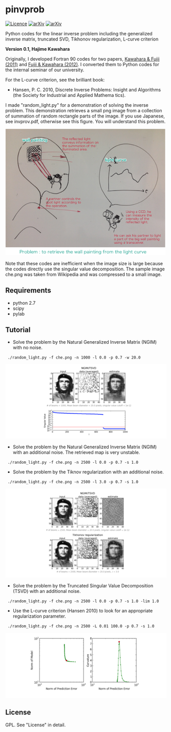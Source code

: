 pinvprob
=========
[![Licence](http://img.shields.io/badge/license-GPLv2-blue.svg?style=flat)](http://www.gnu.org/licenses/gpl-2.0.html)
[![arXiv](http://img.shields.io/badge/arXiv-1106.0136-red.svg?style=flat)](http://arxiv.org/abs/1106.0136)
[![arXiv](http://img.shields.io/badge/arXiv-1204.3504-green.svg?style=flat)](http://arxiv.org/abs/1204.3504)

Python codes for the linear inverse problem including the generalized inverse matrix, truncated SVD, Tikhonov regularization, L-curve criterion

**Version 0.1, Hajime Kawahara**

Originally, I developed Fortran 90 codes for two papers, 
[Kawahara & Fujii (2011)](http://arxiv.org/abs/1106.0136) and [Fujii & Kawahara (2012)](http://arxiv.org/abs/1204.3504). I converted them to Python codes for the internal seminar of our university.

For the L-curve criterion, see the brilliant book:

* Hansen, P. C. 2010, Discrete Inverse Problems: Insight and Algorithms (the Society for Industrial and Applied Mathema
tics).

I made "random_light.py" for a demonstration of solving the inverse problem. This demonstration retrieves a small png image from a collection of summation of random rectangle parts of the image. If you use Japanese, see invprov.pdf, otherwise see this figure. You will understand this problem. 

<img src="./figure/figure1.png" Titie="explanation" Width=500px>

Note that these codes are inefficient when the image size is large because the codes directly use the singular value decomposition. The sample image che.png was taken from Wikipedia and was compressed to a small image.

Requirements
------------------

* python 2.7
* scipy
* pylab


Tutorial
-------------------------

* Solve the problem by the Natural Generalized Inverse Matrix (NGIM) with no noise.

~~~~
 ./random_light.py -f che.png -n 1000 -l 0.0 -p 0.7 -w 20.0
~~~~

<img src="./figure/figure2.png" Titie="explanation">


* Solve the problem by the Natural Generalized Inverse Matrix (NGIM) with an additional noise. The retrieved map is very unstable.

~~~~ 
 ./random_light.py -f che.png -n 2500 -l 0.0 -p 0.7 -s 1.0
~~~~

* Solve the problem by the Tiknov regularization with an additional noise. 

~~~~
 ./random_light.py -f che.png -n 2500 -l 3.0 -p 0.7 -s 1.0
~~~~

<img src="./figure/figure3.png" Titie="explanation">


* Solve the problem by the Truncated Singular Value Decomposition (TSVD) with an additional noise. 

~~~~
 ./random_light.py -f che.png -n 2500 -l 0.0 -p 0.7 -s 1.0 -lim 1.0
~~~~

* Use the L-curve criterion (Hansen 2010) to look for an appropriate regularization parameter. 

~~~~
 ./random_light.py -f che.png -n 2500 -L 0.01 100.0 -p 0.7 -s 1.0
~~~~

<img src="./figure/figure4.png" Titie="explanation">


License
------------

GPL. See "License" in detail. 